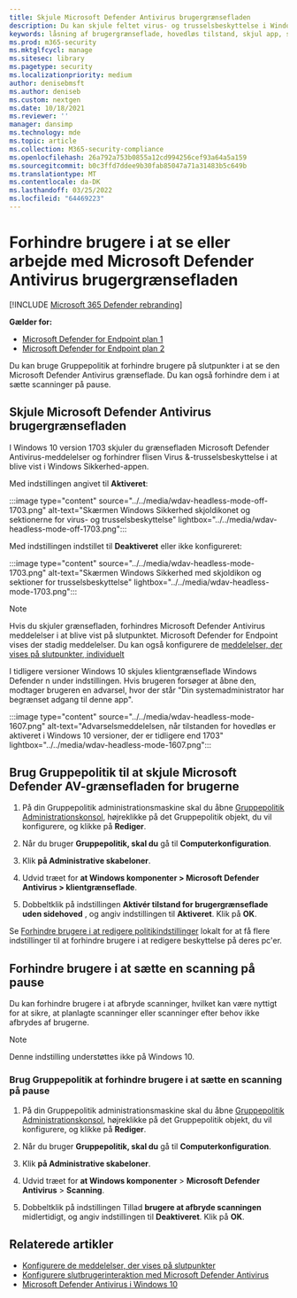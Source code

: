 ```yaml
---
title: Skjule Microsoft Defender Antivirus brugergrænsefladen
description: Du kan skjule feltet virus- og trusselsbeskyttelse i Windows Sikkerhed app.
keywords: låsning af brugergrænseflade, hovedløs tilstand, skjul app, skjul indstillinger, skjul grænseflade
ms.prod: m365-security
ms.mktglfcycl: manage
ms.sitesec: library
ms.pagetype: security
ms.localizationpriority: medium
author: denisebmsft
ms.author: deniseb
ms.custom: nextgen
ms.date: 10/18/2021
ms.reviewer: ''
manager: dansimp
ms.technology: mde
ms.topic: article
ms.collection: M365-security-compliance
ms.openlocfilehash: 26a792a753b0855a12cd994256cef93a64a5a159
ms.sourcegitcommit: b0c3ffd7ddee9b30fab85047a71a31483b5c649b
ms.translationtype: MT
ms.contentlocale: da-DK
ms.lasthandoff: 03/25/2022
ms.locfileid: "64469223"
---
```

# <a name="prevent-users-from-seeing-or-interacting-with-the-microsoft-defender-antivirus-user-interface"></a>Forhindre brugere i at se eller arbejde med Microsoft Defender Antivirus brugergrænsefladen

[!INCLUDE [Microsoft 365 Defender rebranding](../../includes/microsoft-defender.md)]


**Gælder for:**
- [Microsoft Defender for Endpoint plan 1](https://go.microsoft.com/fwlink/p/?linkid=2154037)
- [Microsoft Defender for Endpoint plan 2](https://go.microsoft.com/fwlink/p/?linkid=2154037)

Du kan bruge Gruppepolitik at forhindre brugere på slutpunkter i at se den Microsoft Defender Antivirus grænseflade. Du kan også forhindre dem i at sætte scanninger på pause.

## <a name="hide-the-microsoft-defender-antivirus-interface"></a>Skjule Microsoft Defender Antivirus brugergrænsefladen

I Windows 10 version 1703 skjuler du grænsefladen Microsoft Defender Antivirus-meddelelser og forhindrer flisen Virus &-trusselsbeskyttelse i at blive vist i Windows Sikkerhed-appen.

Med indstillingen angivet til **Aktiveret**:

:::image type="content" source="../../media/wdav-headless-mode-off-1703.png" alt-text="Skærmen Windows Sikkerhed skjoldikonet og sektionerne for virus- og trusselsbeskyttelse" lightbox="../../media/wdav-headless-mode-off-1703.png":::

Med indstillingen indstillet til **Deaktiveret** eller ikke konfigureret:

:::image type="content" source="../../media/wdav-headless-mode-1703.png" alt-text="Skærmen Windows Sikkerhed med skjoldikon og sektioner for trusselsbeskyttelse" lightbox="../../media/wdav-headless-mode-1703.png":::

> [!NOTE]
> Hvis du skjuler grænsefladen, forhindres Microsoft Defender Antivirus meddelelser i at blive vist på slutpunktet. Microsoft Defender for Endpoint vises der stadig meddelelser. Du kan også konfigurere de [meddelelser, der vises på slutpunkter, individuelt](configure-notifications-microsoft-defender-antivirus.md)

I tidligere versioner Windows 10 skjules klientgrænseflade Windows Defender n under indstillingen. Hvis brugeren forsøger at åbne den, modtager brugeren en advarsel, hvor der står "Din systemadministrator har begrænset adgang til denne app".

:::image type="content" source="../../media/wdav-headless-mode-1607.png" alt-text="Advarselsmeddelelsen, når tilstanden for hovedløs er aktiveret i Windows 10 versioner, der er tidligere end 1703" lightbox="../../media/wdav-headless-mode-1607.png":::

## <a name="use-group-policy-to-hide-the-microsoft-defender-av-interface-from-users"></a>Brug Gruppepolitik til at skjule Microsoft Defender AV-grænsefladen for brugerne

1. På din Gruppepolitik administrationsmaskine skal du åbne [Gruppepolitik Administrationskonsol](/previous-versions/windows/desktop/gpmc/group-policy-management-console-portal), højreklikke på det Gruppepolitik objekt, du vil konfigurere, og klikke på **Rediger**.

2. Når du bruger **Gruppepolitik, skal du** gå til **Computerkonfiguration**.

3. Klik **på Administrative skabeloner**.

4. Udvid træet for **at Windows komponenter > Microsoft Defender Antivirus > klientgrænseflade**.

5. Dobbeltklik på indstillingen **Aktivér tilstand for brugergrænseflade uden sidehoved** , og angiv indstillingen til **Aktiveret**. Klik på **OK**.

Se [Forhindre brugere i at redigere politikindstillinger](configure-local-policy-overrides-microsoft-defender-antivirus.md) lokalt for at få flere indstillinger til at forhindre brugere i at redigere beskyttelse på deres pc'er.

## <a name="prevent-users-from-pausing-a-scan"></a>Forhindre brugere i at sætte en scanning på pause

Du kan forhindre brugere i at afbryde scanninger, hvilket kan være nyttigt for at sikre, at planlagte scanninger eller scanninger efter behov ikke afbrydes af brugerne.

> [!NOTE]
> Denne indstilling understøttes ikke på Windows 10.

### <a name="use-group-policy-to-prevent-users-from-pausing-a-scan"></a>Brug Gruppepolitik at forhindre brugere i at sætte en scanning på pause

1. På din Gruppepolitik administrationsmaskine skal du åbne [Gruppepolitik Administrationskonsol](/previous-versions/windows/desktop/gpmc/group-policy-management-console-portal), højreklikke på det Gruppepolitik objekt, du vil konfigurere, og klikke på **Rediger**.

2. Når du bruger **Gruppepolitik, skal du** gå til **Computerkonfiguration**.

3. Klik **på Administrative skabeloner**.

4. Udvid træet for **at Windows komponenter** \> **Microsoft Defender Antivirus** \> **Scanning**.

5. Dobbeltklik på indstillingen Tillad **brugere at afbryde scanningen** midlertidigt, og angiv indstillingen til **Deaktiveret**. Klik på **OK**.

## <a name="related-articles"></a>Relaterede artikler

- [Konfigurere de meddelelser, der vises på slutpunkter](configure-notifications-microsoft-defender-antivirus.md)
- [Konfigurere slutbrugerinteraktion med Microsoft Defender Antivirus](configure-end-user-interaction-microsoft-defender-antivirus.md)
- [Microsoft Defender Antivirus i Windows 10](microsoft-defender-antivirus-in-windows-10.md)
